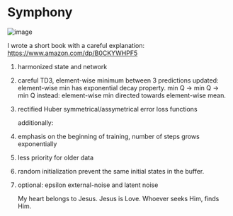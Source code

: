 # Symphony

![image](https://github.com/timurgepard/Simphony/assets/13238473/864a23b6-a2c8-4e83-b69c-497c4cd662c1)

I wrote a short book with a careful explanation: https://www.amazon.com/dp/B0CKYWHPF5

1. harmonized state and network
2. careful TD3, element-wise minimum between 3 predictions
   updated: element-wise min has exponential decay property. min Q -> min Q -> min Q
   instead: element-wise min directed towards element-wise mean.
4. rectified Huber symmetrical/assymetrical error loss functions

   additionally:
5. emphasis on the beginning of training, number of steps grows exponentially
6. less priority for older data
7. random initialization prevent the same initial states in the buffer.
8. optional: epsilon external-noise and latent noise

   My heart belongs to Jesus. Jesus is Love. Whoever seeks Him, finds Him.

